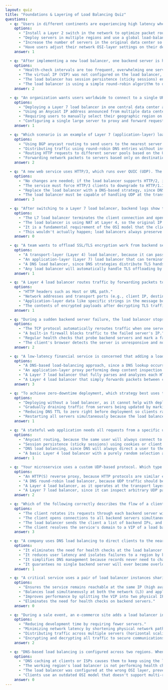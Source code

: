 ```yaml
---
layout: quiz
title: "Foundations & Layering of Load Balancing Quiz"
questions:
  - q: "Users in different continents are experiencing high latency when accessing a service hosted in a single data center. How can load balancing help reduce response times for these users?"
    options:
      - "Install a Layer 2 switch in the network to optimize packet routing for long-distance connections."
      - "Deploy servers in multiple regions and use a global load-balancing strategy (e.g., geoDNS or anycast) to route each user's request to the nearest server location."
      - "Increase the number of servers in the original data center so each user's request is handled faster by the expanded pool."
      - "Have users adjust their network OSI-layer settings on their devices to better accommodate long-distance traffic."
    answer: 1

  - q: "After implementing a new load balancer, one backend server is handling significantly more traffic than the others even though all servers have identical capacity. Which configuration issue is MOST likely the cause?"
    options:
      - "Health-check intervals are too frequent, overwhelming one server with probes instead of distributing them."
      - "The virtual IP (VIP) was not configured on the load balancer, so only one server is receiving traffic."
      - "The load balancer has session persistence (sticky sessions) enabled, causing many returning users to stick to the same server."
      - "The load balancer is using a simple round-robin algorithm to distribute traffic evenly among servers."
    answer: 2

  - q: "An organization wants users worldwide to connect to a single URL and be automatically directed to the nearest data center for lower latency. Which load-balancing technique best accomplishes this?"
    options:
      - "Deploying a Layer 7 load balancer in one central data center and routing all traffic through it."
      - "Using an Anycast IP address announced from multiple data centers so that user traffic is routed to the nearest location."
      - "Requiring users to manually select their geographic region on the website before connecting."
      - "Configuring a single large server to proxy and forward requests to all other data centers as needed."
    answer: 1

  - q: "Which scenario is an example of Layer 7 (application-layer) load balancing?"
    options:
      - "Using BGP anycast routing to send users to the nearest server location without regard to HTTP details."
      - "Distributing traffic using round-robin DNS entries without inspecting any request content."
      - "Routing HTTP requests to different server pools based on the URL path in the request."
      - "Forwarding network packets to servers based only on destination IP address and port number."
    answer: 2

  - q: "A new web service uses HTTP/3, which runs over QUIC (UDP). The existing L7 proxy supports only HTTP/1.1 and HTTP/2 over TCP. What must be true for the load balancer to handle HTTP/3 traffic?"
    options:
      - "No changes are needed; if the load balancer supports HTTP/2, it will automatically support HTTP/3."
      - "The service must force HTTP/3 clients to downgrade to HTTP/1.1 or HTTP/2 so the load balancer can process the traffic."
      - "Replace the load balancer with a DNS-based strategy, since DNS is required for any QUIC traffic."
      - "The load balancer must be capable of handling UDP at the transport layer (either via an upgrade or a new load balancer that supports QUIC)."
    answer: 3

  - q: "After switching to a Layer 7 load balancer, backend logs show the load balancer's IP as the client IP. Why, and how can this be fixed?"
    options:
      - "The L7 load balancer terminates the client connection and opens a new one to the server, so the server sees the LB's IP. Enable X-Forwarded-For headers or Proxy Protocol to pass along the original client IP."
      - "The load balancer is using NAT at Layer 4, so the original IP is lost; switching to Layer 7 mode would resolve it."
      - "It is a fundamental requirement of the OSI model that the client IP be hidden when passing through a load balancer."
      - "This wouldn't actually happen; load balancers always preserve the original client IP by default."
    answer: 0

  - q: "A team wants to offload SSL/TLS encryption work from backend servers by terminating TLS at the load balancer. What kind of load balancer do they need?"
    options:
      - "A transport-layer (Layer 4) load balancer, because it can pass through encrypted traffic without handling certificates."
      - "An application-layer (Layer 7) load balancer that can terminate SSL/TLS and inspect HTTP requests before forwarding."
      - "A DNS load balancer, since DNS strategies distribute TLS handshakes across servers."
      - "Any load balancer will automatically handle TLS offloading by default."
    answer: 1

  - q: "A Layer 4 load balancer routes traffic by forwarding packets to backend servers without modifying application content. What information does it primarily use to make routing decisions?"
    options:
      - "HTTP headers such as Host or URL path."
      - "Network addresses and transport ports (e.g., client IP, destination IP, and TCP/UDP port numbers)."
      - "Application-layer data like specific strings in the message body."
      - "The contents of encrypted payloads after decrypting TLS traffic."
    answer: 1

  - q: "During a sudden backend server failure, the load balancer stops sending traffic to that server. What mechanism enables this?"
    options:
      - "The TCP protocol automatically reroutes traffic when one server in the pool does not respond."
      - "A built-in firewall blocks traffic to the failed server's IP."
      - "Regular health checks that probe backend servers and mark a failed server as out of rotation."
      - "The client's browser detects the server is unresponsive and notifies the load balancer."
    answer: 2

  - q: "A low-latency financial service is concerned that adding a load balancer might increase response times. Which type generally introduces the least latency overhead?"
    options:
      - "A DNS-based load-balancing approach, since a DNS lookup occurs for each user request."
      - "An application-layer proxy performing deep content inspection and data transformations."
      - "A Layer 7 load balancer that fully parses and analyzes each HTTP request."
      - "A Layer 4 load balancer that simply forwards packets between client and server."
    answer: 3

  - q: "To achieve zero-downtime deployment, which strategy best uses the load balancer?"
    options:
      - "Deploying without a load balancer, as it cannot help with deployment processes."
      - "Gradually draining traffic from servers being updated by marking them out of service on the load balancer."
      - "Reducing DNS TTL to zero right before deployment so clients rapidly switch to new servers."
      - "Restarting all servers simultaneously because the load balancer will queue requests."
    answer: 1

  - q: "A stateful web application needs all requests from a specific user to go to the same backend server during their session. Which load-balancing feature addresses this?"
    options:
      - "Anycast routing, because the same user will always connect to the geographically nearest data center."
      - "Session persistence (sticky sessions) using cookies or client IP."
      - "DNS load balancing, since DNS will always direct a user to the same server once resolved."
      - "A basic Layer 4 load balancer with a purely random selection algorithm."
    answer: 1

  - q: "Your microservice uses a custom UDP-based protocol. Which type of load balancer is appropriate?"
    options:
      - "An HTTP(S) reverse proxy, because HTTP protocols are similar enough to handle UDP traffic."
      - "A DNS round-robin load balancer, because UDP traffic should be balanced via DNS."
      - "A Layer 4 load balancer, as it operates at the transport layer and can handle UDP traffic."
      - "A Layer 7 load balancer, since it can inspect arbitrary UDP payloads in detail."
    answer: 2

  - q: "Which of the following correctly describes the flow of a client request through a typical load-balanced web service?"
    options:
      - "The client rotates its requests through each backend server without contacting a load balancer."
      - "The client opens connections to all backend servers simultaneously, and the server that responds fastest handles the request."
      - "The load balancer sends the client a list of backend IPs, and the client directly chooses which server to contact."
      - "The client resolves the service's domain to a VIP of a load balancer, connects to the load balancer, which forwards the request to a backend server and returns the response."
    answer: 3

  - q: "A company uses DNS load balancing to direct clients to the nearest regional data center, then Layer 7 load balancing within each region. Which benefit does this multi-tier architecture provide?"
    options:
      - "It eliminates the need for health checks at the load balancer level."
      - "It reduces user latency and isolates failures to a region by keeping traffic local to the nearest servers."
      - "It simplifies DNS management because records never need to change."
      - "It guarantees no single backend server will ever become overloaded."
    answer: 1

  - q: "A critical service uses a pair of load balancer instances sharing a Virtual IP (VIP); the standby takes over if the active fails. What does this achieve?"
    options:
      - "Ensures the service remains reachable at the same IP (high availability) even if one load balancer fails."
      - "Balances load simultaneously at both the network (L3) and application (L7) layers."
      - "Improves performance by splitting the VIP into two physical IPs."
      - "Eliminates the need for health checks on backend servers."
    answer: 0

  - q: "During a sale event, an e-commerce site adds a load balancer in front of multiple identical servers. Which primary goal of load balancing does this address?"
    options:
      - "Reducing development time by requiring fewer servers."
      - "Minimizing network latency by shortening physical network paths."
      - "Distributing traffic across multiple servers (horizontal scaling) to handle more load and avoid a single point of failure."
      - "Encrypting and decrypting all traffic to secure communications."
    answer: 2

  - q: "DNS-based load balancing is configured across two regions. When one region fails, some clients still try to connect there for several minutes. Why?"
    options:
      - "DNS caching at clients or ISPs causes them to keep using the last resolved IP until the DNS TTL expires."
      - "The working region's load balancer is not performing health checks on servers in the failed region."
      - "The load balancer was configured at the wrong OSI layer, preventing region failover."
      - "Clients use an outdated OSI model that doesn't support multi-region failover."
    answer: 0
---
```

